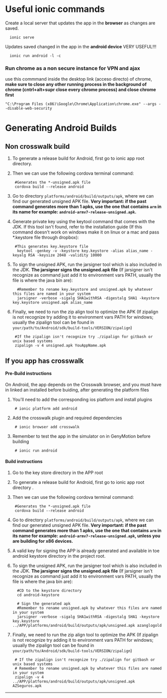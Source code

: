 # Useful ionic commands

Create a local server that updates the app in the **browser** as changes are saved.
  
      ionic serve 
      
Updates saved changed in the app in the **android device** VERY USEFUL!!!
  
      ionic run android -l -c

### Run chrome as a non secure instance for VPN and ajax

use this commmand inside the desktop link (acceso directo) of chrome, **make sure to close any other running process in the background of chrome (cntrl+alt+supr close every chrome process) and close chrome first**

    "C:\Program Files (x86)\Google\Chrome\Application\chrome.exe" --args --disable-web-security


# Generating Android Builds

## Non crosswalk build


1. To generate a release build for Android, first go to ionic app root directory.

2. Then we can use the following cordova terminal command:

        #Generates the *-unsigned.apk file
        cordova build --release android

3. Go to directory `platforms/android/build/outputs/apk`, where we can find our generated unsigned APK file.
**Very important: if the past command generates more than 1 apks, use the one that contains `arm` in its name for example: `android-armv7-release-unsigned.apk`.**

4. Generate private key using the keytool command that comes with the JDK. If this tool isn't found, refer to the installation guide (If this command doesn't work on windows make it on linux or a mac and pass *.keystore file through dropbox):

        #This generates key.keystore file
         keytool -genkey -v -keystore key.keystore -alias alias_name -keyalg RSA -keysize 2048 -validity 10000

5. To sign the unsigned APK, run the jarsigner tool which is also included in the JDK. **The jarsigner signs the unsigned.apk file** (If jarsigner isn't recognize as command just add it to environment vars PATH, usually the file is where the java bin are):

         #Remember to rename key.keystore and unsigned.apk by whatever this files are named in your system
         jarsigner -verbose -sigalg SHA1withRSA -digestalg SHA1 -keystore key.keystore unsigned.apk alias_name

6. Finally, we need to run the zip align tool to optimize the APK (If zipalign is not recognize try adding it to environment vars PATH for windows; usually the zipalign tool can be found in `your/path/to/Android/sdk/build-tools/VERSION/zipalign`)
    
        #If the zipalign isn't recognize try ./zipalign for gitbash or unix based systems 
        zipalign -v 4 unsigned.apk YouAppName.apk

## If you app has crosswalk

#### Pre-Build instructions

On Android, the app depends on the Crosswalk browser, and you must have in linked an installed before buiding, after generating the platform files

1. You'll need to add the corresponding ios platform and install plugins

    	# ionic platform add android
	
2. Add the crosswalk plugin and required dependencies

    	# ionic browser add crosswalk

3. Remember to test the app in the simulator on in GenyMotion before building

    	# ionic run android

#### Build instructions

1. Go to the key store directory in the APP root

1. To generate a release build for Android, first go to ionic app root directory .

2. Then we can use the following cordova terminal command:

        #Generates the *-unsigned.apk file
        cordova build --release android

3. Go to directory `platforms/android/build/outputs/apk`, where we can find our generated unsigned APK file.
**Very important: if the past command generates more than 1 apks, use the one that contains `arm` in its name for example: `android-armv7-release-unsigned.apk`, unless you are building for x86 devices.**

4. A valid key for signing the APP is already generated and available in toe android keystore directory in the project root.

5. To sign the unsigned APK, run the jarsigner tool which is also included in the JDK. **The jarsigner signs the unsigned.apk file** (If jarsigner isn't recognize as command just add it to environment vars PATH, usually the file is where the java bin are):

         #CD to the keystore directory
         cd android-keystore
         
         # Sign the generated apk
         #Remember to rename unsigned.apk by whatever this files are named in your system
         jarsigner -verbose -sigalg SHA1withRSA -digestalg SHA1 -keystore key.keystore ../APP/platforms/android/build/outputs/apk/unsigned.apk azanglogold

6. Finally, we need to run the zip align tool to optimize the APK (If zipalign is not recognize try adding it to environment vars PATH for windows; usually the zipalign tool can be found in `your/path/to/Android/sdk/build-tools/VERSION/zipalign`)
    
        # If the zipalign isn't recognize try ./zipalign for gitbash or unix based systems
        # Remember to rename unsigned.apk by whatever this files are named in your system
        zipalign -v 4 ../APP/platforms/android/build/outputs/apk/unsigned.apk AZSeguros.apk


----------------------------------------------------------
